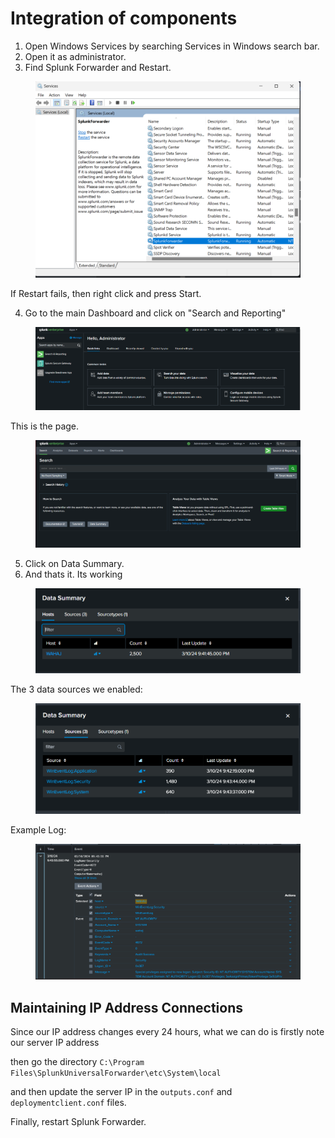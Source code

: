 # Integration of components

1. Open Windows Services by searching Services in Windows search bar.
2. Open it as administrator.
3. Find Splunk Forwarder and Restart.

<figure><img src="../.gitbook/assets/image (13).png" alt=""><figcaption></figcaption></figure>

If Restart fails, then right click and press Start.

4. Go to the main Dashboard and click on "Search and Reporting"

<figure><img src="../.gitbook/assets/image (14).png" alt=""><figcaption></figcaption></figure>

This is the page.

<figure><img src="../.gitbook/assets/image (15).png" alt=""><figcaption></figcaption></figure>

5. Click on Data Summary.
6. And thats it. Its working

<figure><img src="../.gitbook/assets/image (3) (1).png" alt=""><figcaption></figcaption></figure>

The 3 data sources we enabled:

<figure><img src="../.gitbook/assets/image (1) (1) (1) (1) (1).png" alt=""><figcaption></figcaption></figure>

Example Log:

<figure><img src="../.gitbook/assets/image (2) (1) (1) (1).png" alt=""><figcaption></figcaption></figure>

## Maintaining IP Address Connections

Since our IP address changes every 24 hours, what we can do is firstly note our server IP address

then go the directory `C:\Program Files\SplunkUniversalForwarder\etc\System\local`

and then update the server IP in the `outputs.conf` and `deploymentclient.conf` files.

Finally, restart Splunk Forwarder.
